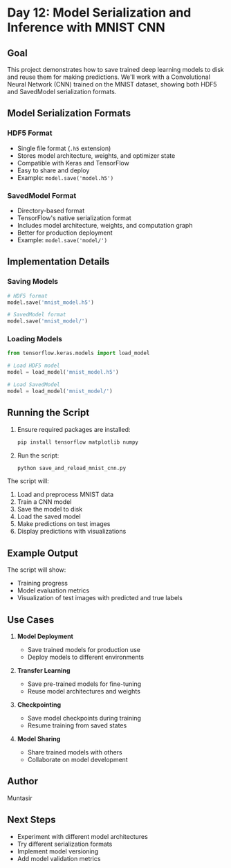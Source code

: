 # Day 12: Model Serialization and Inference with MNIST CNN

## Goal
This project demonstrates how to save trained deep learning models to disk and reuse them for making predictions. We'll work with a Convolutional Neural Network (CNN) trained on the MNIST dataset, showing both HDF5 and SavedModel serialization formats.

## Model Serialization Formats

### HDF5 Format
- Single file format (`.h5` extension)
- Stores model architecture, weights, and optimizer state
- Compatible with Keras and TensorFlow
- Easy to share and deploy
- Example: `model.save('model.h5')`

### SavedModel Format
- Directory-based format
- TensorFlow's native serialization format
- Includes model architecture, weights, and computation graph
- Better for production deployment
- Example: `model.save('model/')`

## Implementation Details

### Saving Models
```python
# HDF5 format
model.save('mnist_model.h5')

# SavedModel format
model.save('mnist_model/')
```

### Loading Models
```python
from tensorflow.keras.models import load_model

# Load HDF5 model
model = load_model('mnist_model.h5')

# Load SavedModel
model = load_model('mnist_model/')
```

## Running the Script

1. Ensure required packages are installed:
   ```bash
   pip install tensorflow matplotlib numpy
   ```

2. Run the script:
   ```bash
   python save_and_reload_mnist_cnn.py
   ```

The script will:
1. Load and preprocess MNIST data
2. Train a CNN model
3. Save the model to disk
4. Load the saved model
5. Make predictions on test images
6. Display predictions with visualizations

## Example Output
The script will show:
- Training progress
- Model evaluation metrics
- Visualization of test images with predicted and true labels

## Use Cases

1. **Model Deployment**
   - Save trained models for production use
   - Deploy models to different environments

2. **Transfer Learning**
   - Save pre-trained models for fine-tuning
   - Reuse model architectures and weights

3. **Checkpointing**
   - Save model checkpoints during training
   - Resume training from saved states

4. **Model Sharing**
   - Share trained models with others
   - Collaborate on model development

## Author
Muntasir

## Next Steps
- Experiment with different model architectures
- Try different serialization formats
- Implement model versioning
- Add model validation metrics 